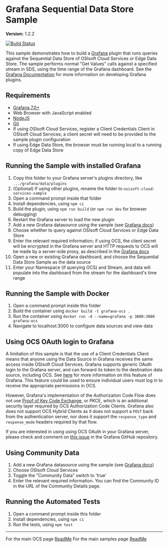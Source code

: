 # Grafana Sequential Data Store Sample

**Version:** 1.2.2

[![Build Status](https://dev.azure.com/osieng/engineering/_apis/build/status/product-readiness/OCS/osisoft.sample-ocs-grafana-nodejs?repoName=osisoft%2Fsample-ocs-grafana-nodejs&branchName=main)](https://dev.azure.com/osieng/engineering/_build/latest?definitionId=2619&repoName=osisoft%2Fsample-ocs-grafana-nodejs&branchName=main)

This sample demonstrates how to build a [Grafana](https://grafana.com/) plugin that runs queries against the Sequential Data Store of OSIsoft Cloud Services or Edge Data Store. The sample performs normal "Get Values" calls against a specified stream in SDS, using the time range of the Grafana dashboard. See the [Grafana Documentation](https://grafana.com/docs/grafana/latest/developers/plugins/) for more information on developing Grafana plugins.

## Requirements

- [Grafana 7.0+](https://grafana.com/grafana/download)
- Web Browser with JavaScript enabled
- [NodeJS](https://nodejs.org/en/)
- [Git](https://git-scm.com/download/win)
- If using OSIsoft Cloud Services, register a Client Credentials Client in OSIsoft Cloud Services; a client secret will need to be provided to the sample plugin configuration
- If using Edge Data Store, the browser must be running local to a running copy of Edge Data Store

## Running the Sample with installed Grafana

1. Copy this folder to your Grafana server's plugins directory, like `.../grafana/data/plugins`
1. (Optional) If using other plugins, rename the folder to `osisoft-cloud-services-sample`
1. Open a command prompt inside that folder
1. Install dependencies, using `npm ci`
1. Build the plugin, using `npm run build` (or `npm run dev` for browser debugging)
1. Restart the Grafana server to load the new plugin
1. Add a new Grafana datasource using the sample (see [Grafana docs](https://grafana.com/docs/grafana/latest/features/datasources/add-a-data-source/))
1. Choose whether to query against OSIsoft Cloud Services or Edge Data Store
1. Enter the relevant required information; if using OCS, the client secret will be encrypted in the Grafana server and HTTP requests to OCS will be made by a server-side proxy, as described in the [Grafana docs](https://grafana.com/docs/grafana/latest/developers/plugins/authentication/)
1. Open a new or existing Grafana dashboard, and choose the Sequential Data Store Sample as the data source
1. Enter your Namespace (if querying OCS) and Stream, and data will populate into the dashboard from the stream for the dashboard's time range

## Running the Sample with Docker

1. Open a command prompt inside this folder
1. Build the container using `docker build -t grafana-ocs .`
1. Run the container using `docker run -d --name=grafana -p 3000:3000 grafana-ocs`
1. Navigate to localhost:3000 to configure data sources and view data

## Using OCS OAuth login to Grafana

A limitation of this sample is that the use of a Client Credentials Client means that anyone using the Data Source in Grafana receives the same access inside OSIsoft Cloud Services. Grafana supports generic OAuth login to the Grafana server, and can forward its token to the destination data source, including OCS. See [here](https://grafana.com/docs/grafana/latest/auth/generic-oauth/) for more information on this feature of Grafana. This feature could be used to ensure individual users must log in to receive the appropriate permissions in OCS.

However, Grafana's implementation of the Authorization Code Flow does not use [Proof of Key Code Exchange](https://oauth.net/2/pkce/), or PKCE, which is an additional security layer required by OCS Authorization Code Clients. Grafana also does not support OCS Hybrid Clients as it does not support a `POST` back from the authentication server, nor does it support the `response_type` and `response_mode` headers required by that flow.

If you are interested in using using OCS OAuth in your Grafana server, please check and comment on [this issue](https://github.com/grafana/grafana/issues/26350) in the Grafana GitHub repository.

## Using Community Data

1. Add a new Grafana datasource using the sample (see [Grafana docs](https://grafana.com/docs/grafana/latest/features/datasources/add-a-data-source/))
1. Choose OSIsoft Cloud Services
1. Toggle the "Community Data" switch to 'true'
1. Enter the relevant required information. You can find the Community ID in the URL of the Community Details page.

## Running the Automated Tests

1. Open a command prompt inside this folder
1. Install dependencies, using `npm ci`
1. Run the tests, using `npm test`

---

For the main OCS page [ReadMe](https://github.com/osisoft/OSI-Samples-OCS)
For the main samples page [ReadMe](https://github.com/osisoft/OSI-Samples)
